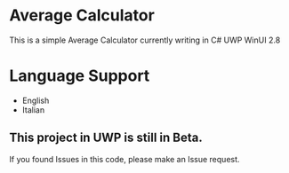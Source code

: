 # Average Calculator
This is a simple Average Calculator currently writing in C# UWP WinUI 2.8
# Language Support
- English
- Italian
## This project in UWP is still in Beta.
If you found Issues in this code, please make an Issue request.
